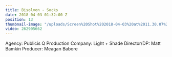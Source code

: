 ```yaml
---
title: Bisolvon - Socks
date: 2018-04-03 01:32:00 Z
position: 13
thumbnail-image: "/uploads/Screen%20Shot%202018-04-03%20at%2011.30.07%20am.png"
video: 262905662
---
```


Agency: Publicis Q
Production Company: Light + Shade
Director/DP: Matt Bamkin
Producer: Meagan Babore